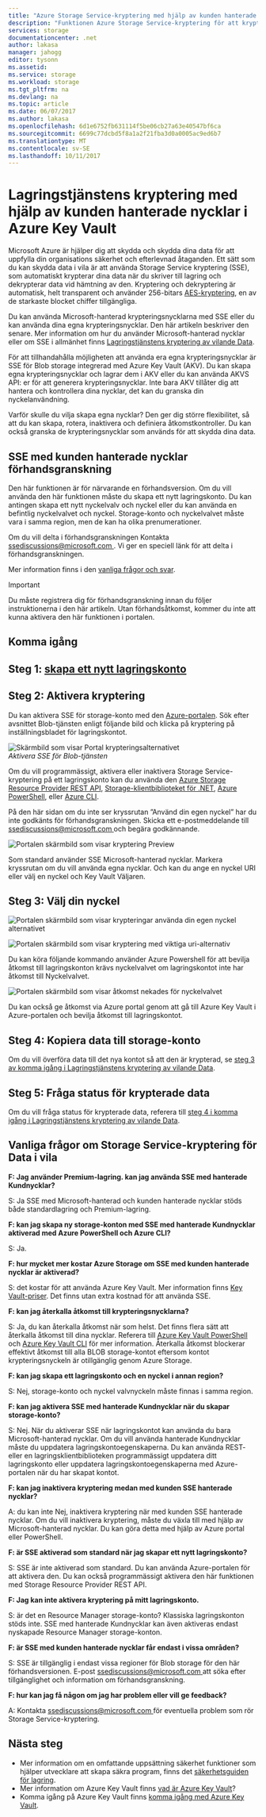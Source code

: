 ```yaml
---
title: "Azure Storage Service-kryptering med hjälp av kunden hanterade nycklar i Azure Key Vault | Microsoft Docs"
description: "Funktionen Azure Storage Service-kryptering för att kryptera din Azure-Blobblagring på tjänstsidan när data lagrades och dekryptera den hämtar data med kunden hanterade nycklar."
services: storage
documentationcenter: .net
author: lakasa
manager: jahogg
editor: tysonn
ms.assetid: 
ms.service: storage
ms.workload: storage
ms.tgt_pltfrm: na
ms.devlang: na
ms.topic: article
ms.date: 06/07/2017
ms.author: lakasa
ms.openlocfilehash: 6d1e6752fb631114f5be06cb27a63e40547bf6ca
ms.sourcegitcommit: 6699c77dcbd5f8a1a2f21fba3d0a0005ac9ed6b7
ms.translationtype: MT
ms.contentlocale: sv-SE
ms.lasthandoff: 10/11/2017
---
```

# <a name="storage-service-encryption-using-customer-managed-keys-in-azure-key-vault"></a>Lagringstjänstens kryptering med hjälp av kunden hanterade nycklar i Azure Key Vault

Microsoft Azure är hjälper dig att skydda och skydda dina data för att uppfylla din organisations säkerhet och efterlevnad åtaganden.  Ett sätt som du kan skydda data i vila är att använda Storage Service kryptering (SSE), som automatiskt krypterar dina data när du skriver till lagring och dekrypterar data vid hämtning av den. Kryptering och dekryptering är automatisk, helt transparent och använder 256-bitars [AES-kryptering](https://en.wikipedia.org/wiki/Advanced_Encryption_Standard), en av de starkaste blocket chiffer tillgängliga.

Du kan använda Microsoft-hanterad krypteringsnycklarna med SSE eller du kan använda dina egna krypteringsnycklar. Den här artikeln beskriver den senare. Mer information om hur du använder Microsoft-hanterad nycklar eller om SSE i allmänhet finns [Lagringstjänstens kryptering av vilande Data](../storage-service-encryption.md).

För att tillhandahålla möjligheten att använda era egna krypteringsnycklar är SSE för Blob storage integrerad med Azure Key Vault (AKV). Du kan skapa egna krypteringsnycklar och lagrar dem i AKV eller du kan använda AKVS API: er för att generera krypteringsnycklar. Inte bara AKV tillåter dig att hantera och kontrollera dina nycklar, det kan du granska din nyckelanvändning. 

Varför skulle du vilja skapa egna nycklar? Den ger dig större flexibilitet, så att du kan skapa, rotera, inaktivera och definiera åtkomstkontroller. Du kan också granska de krypteringsnycklar som används för att skydda dina data.

## <a name="sse-with-customer-managed-keys-preview"></a>SSE med kunden hanterade nycklar förhandsgranskning

Den här funktionen är för närvarande en förhandsversion. Om du vill använda den här funktionen måste du skapa ett nytt lagringskonto. Du kan antingen skapa ett nytt nyckelvalv och nyckel eller du kan använda en befintlig nyckelvalvet och nyckel. Storage-konto och nyckelvalvet måste vara i samma region, men de kan ha olika prenumerationer.

Om du vill delta i förhandsgranskningen Kontakta [ ssediscussions@microsoft.com ](mailto:ssediscussions@microsoft.com). Vi ger en speciell länk för att delta i förhandsgranskningen.

Mer information finns i den [vanliga frågor och svar](#frequently-asked-questions-about-storage-service-encryption-for-data-at-rest).

> [!IMPORTANT]
> Du måste registrera dig för förhandsgranskning innan du följer instruktionerna i den här artikeln. Utan förhandsåtkomst, kommer du inte att kunna aktivera den här funktionen i portalen.

## <a name="getting-started"></a>Komma igång
## <a name="step-1-create-a-new-storage-accountstorage-create-storage-accountmd"></a>Steg 1: [skapa ett nytt lagringskonto](../storage-create-storage-account.md)

## <a name="step-2-enable-encryption"></a>Steg 2: Aktivera kryptering
Du kan aktivera SSE för storage-konto med den [Azure-portalen](https://portal.azure.com). Sök efter avsnittet Blob-tjänsten enligt följande bild och klicka på kryptering på inställningsbladet för lagringskontot.

![Skärmbild som visar Portal krypteringsalternativet](./media/storage-service-encryption-customer-managed-keys/ssecmk1.png)
<br/>*Aktivera SSE för Blob-tjänsten*

Om du vill programmässigt, aktivera eller inaktivera Storage Service-kryptering på ett lagringskonto kan du använda den [Azure Storage Resource Provider REST API](https://docs.microsoft.com/en-us/rest/api/storagerp/?redirectedfrom=MSDN), [Storage-klientbiblioteket för .NET](https://docs.microsoft.com/en-us/dotnet/api/?redirectedfrom=MSDN), [Azure PowerShell](https://docs.microsoft.com/en-us/powershell/azure/overview?view=azurermps-4.0.0), eller [Azure CLI](https://docs.microsoft.com/en-us/azure/storage/storage-azure-cli).

På den här sidan om du inte ser kryssrutan ”Använd din egen nyckel” har du inte godkänts för förhandsgranskningen. Skicka ett e-postmeddelande till [ ssediscussions@microsoft.com ](mailto:ssediscussions@microsoft.com) och begära godkännande.

![Portalen skärmbild som visar kryptering Preview](./media/storage-service-encryption-customer-managed-keys/ssecmk1.png)

Som standard använder SSE Microsoft-hanterad nycklar. Markera kryssrutan om du vill använda egna nycklar. Och kan du ange en nyckel URI eller välj en nyckel och Key Vault Väljaren.

## <a name="step-3-select-your-key"></a>Steg 3: Välj din nyckel

![Portalen skärmbild som visar krypteringar använda din egen nyckel alternativet](./media/storage-service-encryption-customer-managed-keys/ssecmk2.png)

![Portalen skärmbild som visar kryptering med viktiga uri-alternativ](./media/storage-service-encryption-customer-managed-keys/ssecmk3.png)

Du kan köra följande kommando använder Azure Powershell för att bevilja åtkomst till lagringskonton krävs nyckelvalvet om lagringskontot inte har åtkomst till Nyckelvalvet.

![Portalen skärmbild som visar åtkomst nekades för nyckelvalvet](./media/storage-service-encryption-customer-managed-keys/ssecmk4.png)

Du kan också ge åtkomst via Azure portal genom att gå till Azure Key Vault i Azure-portalen och bevilja åtkomst till lagringskontot.

## <a name="step-4-copy-data-to-storage-account"></a>Steg 4: Kopiera data till storage-konto
Om du vill överföra data till det nya kontot så att den är krypterad, se [steg 3 av komma igång i Lagringstjänstens kryptering av vilande Data](https://docs.microsoft.com/en-us/azure/storage/storage-service-encryption#step-3-copy-data-to-storage-account).

## <a name="step-5-query-the-status-of-the-encrypted-data"></a>Steg 5: Fråga status för krypterade data
Om du vill fråga status för krypterade data, referera till [steg 4 i komma igång i Lagringstjänstens kryptering av vilande Data](https://docs.microsoft.com/en-us/azure/storage/storage-service-encryption#step-4-query-the-status-of-the-encrypted-data).

## <a name="frequently-asked-questions-about-storage-service-encryption-for-data-at-rest"></a>Vanliga frågor om Storage Service-kryptering för Data i vila
**F: Jag använder Premium-lagring. kan jag använda SSE med hanterade Kundnycklar?**

S: Ja SSE med Microsoft-hanterad och kunden hanterade nycklar stöds både standardlagring och Premium-lagring. 

**F: kan jag skapa ny storage-konton med SSE med hanterade Kundnycklar aktiverad med Azure PowerShell och Azure CLI?**

S: Ja.

**F: hur mycket mer kostar Azure Storage om SSE med kunden hanterade nycklar är aktiverad?**

S: det kostar för att använda Azure Key Vault. Mer information finns [Key Vault-priser](https://azure.microsoft.com/en-us/pricing/details/key-vault/). Det finns utan extra kostnad för att använda SSE.

**F: kan jag återkalla åtkomst till krypteringsnycklarna?**

S: Ja, du kan återkalla åtkomst när som helst. Det finns flera sätt att återkalla åtkomst till dina nycklar. Referera till [Azure Key Vault PowerShell](https://docs.microsoft.com/en-us/powershell/module/azurerm.keyvault/?view=azurermps-4.0.0) och [Azure Key Vault CLI](https://docs.microsoft.com/en-us/cli/azure/keyvault) för mer information. Återkalla åtkomst blockerar effektivt åtkomst till alla BLOB storage-kontot eftersom kontot krypteringsnyckeln är otillgänglig genom Azure Storage.

**F: kan jag skapa ett lagringskonto och en nyckel i annan region?**

S: Nej, storage-konto och nyckel valvnyckeln måste finnas i samma region. 

**F: kan jag aktivera SSE med hanterade Kundnycklar när du skapar storage-konto?**

S: Nej. När du aktiverar SSE när lagringskontot kan använda du bara Microsoft-hanterad nycklar. Om du vill använda hanterade Kundnycklar måste du uppdatera lagringskontoegenskaperna. Du kan använda REST- eller en lagringsklientbiblioteken programmässigt uppdatera ditt lagringskonto eller uppdatera lagringskontoegenskaperna med Azure-portalen när du har skapat kontot.

**F: kan jag inaktivera kryptering medan med kunden SSE hanterade nycklar?**

A: du kan inte Nej, inaktivera kryptering när med kunden SSE hanterade nycklar. Om du vill inaktivera kryptering, måste du växla till med hjälp av Microsoft-hanterad nycklar. Du kan göra detta med hjälp av Azure portal eller PowerShell.

**F: är SSE aktiverad som standard när jag skapar ett nytt lagringskonto?**

S: SSE är inte aktiverad som standard. Du kan använda Azure-portalen för att aktivera den. Du kan också programmässigt aktivera den här funktionen med Storage Resource Provider REST API. 

**F: Jag kan inte aktivera kryptering på mitt lagringskonto.**

S: är det en Resource Manager storage-konto? Klassiska lagringskonton stöds inte. SSE med hanterade Kundnycklar kan även aktiveras endast nyskapade Resource Manager storage-konton.

**F: är SSE med kunden hanterade nycklar får endast i vissa områden?**

S: SSE är tillgänglig i endast vissa regioner för Blob storage för den här förhandsversionen. E-post [ ssediscussions@microsoft.com ](mailto:ssediscussions@microsoft.com) att söka efter tillgänglighet och information om förhandsgranskning. 

**F: hur kan jag få någon om jag har problem eller vill ge feedback?**

A: Kontakta [ ssediscussions@microsoft.com ](mailto:ssediscussions@microsoft.com) för eventuella problem som rör Storage Service-kryptering. 

## <a name="next-steps"></a>Nästa steg

*   Mer information om en omfattande uppsättning säkerhet funktioner som hjälper utvecklare att skapa säkra program, finns det [säkerhetsguiden för lagring](https://docs.microsoft.com/en-us/azure/storage/storage-security-guide).
*   Mer information om Azure Key Vault finns [vad är Azure Key Vault](https://docs.microsoft.com/en-us/azure/key-vault/key-vault-whatis)?
*   Komma igång på Azure Key Vault finns [komma igång med Azure Key Vault](../../key-vault/key-vault-get-started.md).
